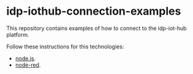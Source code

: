 # idp-iothub-connection-examples

This repository contains examples of how to connect to the idp-iot-hub platform. 

Follow these instructions for this technologies:

* [node.js](https://github.com/JoBaAl/idp-iothub-connection-examples/tree/main/nodejs).
* [node-red](https://github.com/JoBaAl/idp-iothub-connection-examples/tree/main/node-red).

